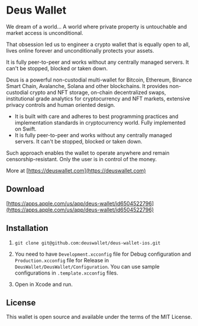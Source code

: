 # Deus Wallet

We dream of a world… A world where private property is untouchable and market access is unconditional.

That obsession led us to engineer a crypto wallet that is equally open to all, lives online forever and unconditionally protects your assets.

It is fully peer-to-peer and works without any centrally managed servers. It can't be stopped, blocked or taken down.

Deus is a powerful non-custodial multi-wallet for Bitcoin, Ethereum, Binance Smart Chain, Avalanche, Solana and other blockchains. It provides non-custodial crypto and NFT storage, on-chain decentralized swaps, institutional grade analytics for cryptocurrency and NFT markets, extensive privacy controls and human oriented design. 

 - It is built with care and adheres to best programming practices and implementation standards in cryptocurrency world. Fully implemented on Swift.
 - It is fully peer-to-peer and works without any centrally managed servers. It can't be stopped, blocked or taken down.

Such approach enables the wallet to operate anywhere and remain censorship-resistant. Only the user is in control of the money.

More at [https://deuswallet.сom](https://deuswallet.сom)

## Download

[https://apps.apple.com/us/app/deus-wallet/id6504522796](https://apps.apple.com/us/app/deus-wallet/id6504522796)

## Installation

1. `git clone git@github.com:deuswallet/deus-wallet-ios.git`

2. You need to have `Development.xcconfig` file for Debug configuration and `Production.xcconfig` file for Release in `DeusWallet/DeusWallet/Configuration`.
You can use sample configurations in `.template.xcconfig` files.

3. Open in Xcode and run.
 

## License

This wallet is open source and available under the terms of the MIT License.

